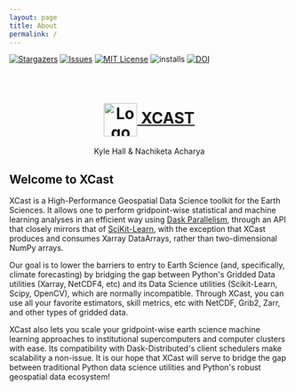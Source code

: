 ```yaml
---
layout: page 
title: About 
permalink: /
---
```


<!-- PROJECT SHIELDS -->
[![Stargazers][stars-shield]][stars-url]
[![Issues][issues-shield]][issues-url]
[![MIT License][license-shield]][license-url]
![installs](https://img.shields.io/conda/dn/hallkjc01/xcast?color=light-green&label=Installations&style=for-the-badge)
[![DOI](https://zenodo.org/badge/386326352.svg)](https://zenodo.org/badge/latestdoi/386326352)




<!-- PROJECT LOGO -->
<br />
<p align="center">
  <a href="https://github.com/kjhall01/xcast/">
    <h1 align="center"><img src="https://raw.githubusercontent.com/kjhall01/xcast/gh-pages/XCastLogo.png" align="center" alt="Logo" width="60" height="60">  XCAST</h1>
  </a>
  <p align="center" fontsize=6> Kyle Hall & Nachiketa Acharya </p>

</p>


## Welcome to XCast

XCast is a High-Performance Geospatial Data Science toolkit for the Earth Sciences. It allows one to perform gridpoint-wise statistical and machine learning analyses in an efficient way using [Dask Parallelism](https://dask.org/), through an API that closely mirrors that of [SciKit-Learn](https://scikit-learn.org/stable/), with the exception that XCast produces and consumes Xarray DataArrays, rather than two-dimensional NumPy arrays. 

Our goal is to lower the barriers to entry to Earth Science (and, specifically, climate forecasting) by bridging the gap between Python's Gridded Data utilities (Xarray, NetCDF4, etc) and its Data Science utilities (Scikit-Learn, Scipy, OpenCV), which are normally incompatible. Through XCast, you can use all your favorite estimators, skill metrics, etc with NetCDF, Grib2, Zarr, and other types of gridded data. 

XCast also lets you scale your gridpoint-wise earth science machine learning approaches to institutional supercomputers and computer clusters with ease. Its compatibility with Dask-Distributed's client schedulers make scalability a non-issue. It is our hope that XCast will serve to bridge the gap between traditional Python data science utilities and Python's robust geospatial data ecosystem! 



[contributors-shield]: https://img.shields.io/github/contributors/kjhall01/xcast.svg?style=for-the-badge
[contributors-url]: https://github.com/kjhall01/xcast/graphs/contributors
[forks-shield]: https://img.shields.io/github/forks/kjhall01/xcast.svg?style=for-the-badge
[forks-url]: https://github.com/kjhall01/xcast/network/members
[stars-shield]: https://img.shields.io/github/stars/kjhall01/xcast.svg?style=for-the-badge
[stars-url]: https://github.com/kjhall01/xcast/stargazers
[issues-shield]: https://img.shields.io/github/issues/kjhall01/xcast.svg?style=for-the-badge
[issues-url]: https://github.com/kjhall01/xcast/issues
[license-shield]: https://img.shields.io/github/license/kjhall01/xcast.svg?style=for-the-badge
[license-url]: https://github.com/kjhall01/xcast/blob/main/LICENSE
[linkedin-shield]: https://img.shields.io/badge/-LinkedIn-black.svg?style=for-the-badge&logo=linkedin&colorB=555
[linkedin-url]: https://linkedin.com/in/kjhall01
